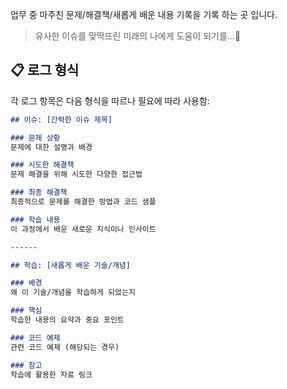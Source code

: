업무 중 마주친 문제/해결책/새롭게 배운 내용 기록을 기록 하는 곳 입니다. 
> 유사한 이슈를 맞딱뜨린 미래의 나에게 도움이 되기를...🙏

## 📋 로그 형식

각 로그 항목은 다음 형식을 따르나 필요에 따라 사용함:

```markdown
## 이슈: [간략한 이슈 제목]

### 문제 상황
문제에 대한 설명과 배경

### 시도한 해결책
문제 해결을 위해 시도한 다양한 접근법

### 최종 해결책
최종적으로 문제를 해결한 방법과 코드 샘플

### 학습 내용
이 과정에서 배운 새로운 지식이나 인사이트

------

## 학습: [새롭게 배운 기술/개념]

### 배경
왜 이 기술/개념을 학습하게 되었는지

### 핵심
학습한 내용의 요약과 중요 포인트

### 코드 예제
관련 코드 예제 (해당되는 경우)

### 참고
학습에 활용한 자료 링크
```


